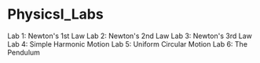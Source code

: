 # PhysicsI_Labs

Lab 1: Newton's 1st Law
Lab 2: Newton's 2nd Law
Lab 3: Newton's 3rd Law
Lab 4: Simple Harmonic Motion
Lab 5: Uniform Circular Motion
Lab 6: The Pendulum
